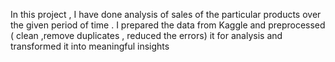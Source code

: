 In this project , I have done analysis of sales of the particular products over the given period of time .
I prepared the data from Kaggle and preprocessed ( clean ,remove duplicates , reduced the errors) it for analysis and transformed it into meaningful insights
